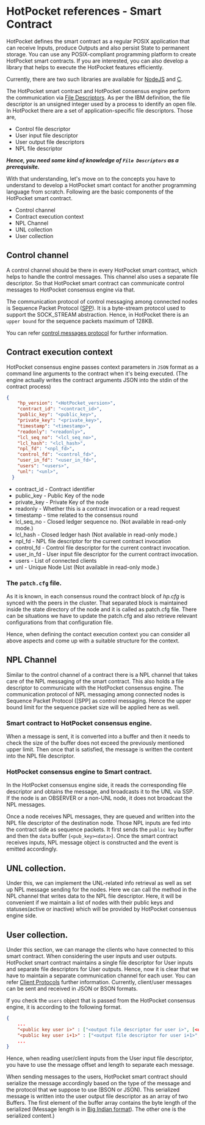 # HotPocket references - Smart Contract

HotPocket defines the smart contract as a regular POSIX application that can receive Inputs, produce Outputs and also persist State to permanent storage. You can use any POSIX-compliant programming platform to create HotPocket smart contracts. If you are interested, you can also develop a library that helps to execute the HotPocket features efficiently.

Currently, there are two such libraries are available for [NodeJS](https://github.com/HotPocketDev/hp-nodejs-contract) and [C](https://github.com/HotPocketDev/hp-c-contract).

The HotPocket smart contract and HotPocket consensus engine perform the communication via [File Descriptors](https://www.ibm.com/docs/en/aix/7.1?topic=volumes-using-file-descriptors). As per the IBM definition, the file descriptor is an unsigned integer used by a process to identify an open file. In HotPocket there are a set of application-specific file descriptors.
Those are,
- Control file descriptor
- User input file descriptor
- User output file descriptors
- NPL file descriptor

___Hence, you need some kind of knowledge of `File Descriptors` as a prerequisite.___

With that understanding, let's move on to the concepts you have to understand to develop a HotPocket smart contact for another programming language from scratch. Following are the basic components of the HotPocket smart contract.

- Control channel
- Contract execution context
- NPL Channel
- UNL collection
- User collection


## Control channel

A control channel should be there in every HotPocket smart contract, which helps to handle the control messages. This channel also uses a separate file descriptor. So that HotPocket smart contract can communicate control messages to HotPocket consensus engine via that.

The communication protocol of control messaging among connected nodes is Sequence Packet Protocol ([SPP](https://sites.ualberta.ca/dept/chemeng/AIX-43/share/man/info/C/a_doc_lib/aixprggd/progcomc/xns_seqprot.htm)). It is a byte-stream protocol used to support the SOCK_STREAM abstraction. Hence, in HotPocket there is an `upper bound` for the sequence packets maximum of 128KB.

You can refer [control messages protocol](reference-client-protocols.md/#control-messages) for further information.

## Contract execution context

HotPocket consensus engine passes context parameters in `JSON` format as a command line arguments to the contract when it's being executed. (The engine actually writes the contract arguments JSON into the stdin of the contract process)

```json
{
    "hp_version": "<HotPocket_version>",
    "contract_id": "<contract_id>",
    "public_key": "<public_key>",
    "private_key": "<private_key>",
    "timestamp": "<timestamp>",
    "readonly": "<readonly>",
    "lcl_seq_no": "<lcl_seq_no>",
    "lcl_hash": "<lcl_hash>",
    "npl_fd": "<npl_fd>",
    "control_fd": "<control_fd>",
    "user_in_fd": "<user_in_fd>",
    "users": "<users>",
    "unl": "<unl>",
  }

```
- contract_id - Contract identifier
- public_key - Public Key of the node
- private_key - Private Key of the node
- readonly - Whether this is a contract invocation or a read request
- timestamp - time related to the consensus round
- lcl_seq_no - Closed ledger sequence no. (Not available in read-only mode.)
- lcl_hash - Closed ledger hash (Not available in read-only mode.)
- npl_fd - NPL file descriptor for the current contract invocation
- control_fd - Control file descriptor for the current contract invocation.
- user_in_fd - User input file descriptor for the current contract invocation.
- users - List of connected clients
- unl - Unique Node List (Not available in read-only mode.)

### The `patch.cfg` file.
As it is known, in each consensus round the contract block of _hp.cfg_ is synced with the peers in the cluster. That separated block is maintained inside the state directory of the node and it is called as patch.cfg file. There can be situations we have to update the patch.cfg and also retrieve relevant configurations from that configuration file.

Hence, when defining the contact execution context you can consider all above aspects and come up with a suitable structure for the context.

## NPL Channel
Similar to the control channel of a contract there is a NPL channel that takes care of the NPL messaging of the smart contract. This also holds a file descriptor to communicate with the HotPocket consensus engine.
The communication protocol of NPL messaging among connected nodes is Sequence Packet Protocol ([SPP] as control messaging. Hence the upper bound limit for the sequence packet size will be applied here as well.

### Smart contract to HotPocket consensus engine.
When a message is sent, it is converted into a buffer and then it needs to check the size of the buffer does not exceed the previously mentioned upper limit. Then once that is satisfied, the message is written the content into the NPL file descriptor.

### HotPocket consensus engine to Smart contract.
In the HotPocket consensus engine side, it reads the corresponding file descriptor and obtains the message, and broadcasts it to the UNL via SSP. If the node is an OBSERVER or a non-UNL node, it does not broadcast the NPL messages.

Once a node receives NPL messages, they are queued and written into the NPL file descriptor of the destination node. Those NPL inputs are fed into the contract side as sequence packets. It first sends the `public key` buffer and then the `data` buffer (`<pub_key><data>`). Once the smart contract receives inputs, NPL message object is constructed and the event is emitted accordingly.

## UNL collection.
Under this, we can implement the UNL-related info retrieval as well as set up NPL message sending for the nodes. Here we can call the method in the NPL channel that writes data to the NPL file descriptor. Here, it will be convenient if we maintain a list of nodes with their public keys and statuses(active or inactive) which will be provided by HotPocket consensus engine side.

## User collection.
Under this section, we can manage the clients who have connected to this smart contract. When considering the user inputs and user outputs. HotPocket smart contract maintains a single file descriptor for User inputs and separate file descriptors for User outputs. Hence, now it is clear that we have to maintain a separate communication channel for each user. You can refer [Client Protocols](reference-client-protocols/../reference-client-protocols.md) further information. Currently, client/user messages can be sent and received in JSON or BSON formats.

If you check the `users` object that is passed from the HotPocket consensus engine, it is according to the following format.
```json
{
    ...
    "<public key user i>" : ["<output file descriptor for user i>", [<offset>, <length>]],
    "<public key user i+1>" : ["<output file descriptor for user i+1>", [<offset>, <length>]],
    ...
}
```
Hence, when reading user/client inputs from the User input file descriptor, you have to use the message offset and length to separate each message.

When sending messages to the users, HotPocket smart contract should serialize the message accordingly based on the type of the message and the protocol that we suppose to use (BSON or JSON). This serialized message is written into the user output file descriptor as an array of two Buffers. The first element of the buffer array contains the byte length of the serialized (Message length is in [Big Indian format](https://www.ibm.com/docs/en/epfz/5.3?topic=control-bigendian-littleendian-attributes)). The other one is the serialized content.)

